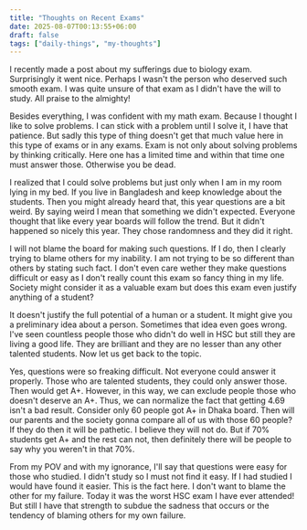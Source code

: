 ```yaml
---
title: "Thoughts on Recent Exams"
date: 2025-08-07T00:13:55+06:00
draft: false
tags: ["daily-things", "my-thoughts"]
---
```


I recently made a post about my sufferings due to biology exam. Surprisingly it went nice. Perhaps I wasn't the person who deserved such smooth exam. I was quite unsure of that exam as I didn't have the will to study. All praise to the almighty!

Besides everything, I was confident with my math exam. Because I thought I like to solve problems. I can stick with a problem until I solve it, I have that patience. But sadly this type of thing doesn't get that much value here in this type of exams or in any exams. Exam is not only about solving problems by thinking critically. Here one has a limited time and within that time one must answer those. Otherwise you be dead.

I realized that I could solve problems but just only when I am in my room lying in my bed. If you live in Bangladesh and keep knowledge about the students. Then you might already heard that, this year questions are a bit weird. By saying weird I mean that something we didn't expected. Everyone thought that like every year boards will follow the trend. But it didn't happened so nicely this year. They chose randomness and they did it right.

I will not blame the board for making such questions. If I do, then I clearly trying to blame others for my inability. I am not trying to be so different than others by stating such fact. I don't even care wether they make questions difficult or easy as I don't really count this exam so fancy thing in my life. Society might consider it as a valuable exam but does this exam even justify anything of a student?

It doesn't justify the full potential of a human or a student. It might give you a preliminary idea about a person. Sometimes that idea even goes wrong. I've seen countless people those who didn't do well in HSC but still they are living a good life. They are brilliant and they are no lesser than any other talented students. Now let us get back to the topic.

Yes, questions were so freaking difficult. Not everyone could answer it properly. Those who are talented students, they could only answer those. Then would get A+. However, in this way, we can exclude people those who doesn't deserve an A+. Thus, we can normalize the fact that getting 4.69 isn't a bad result. Consider only 60 people got A+ in Dhaka board. Then will our parents and the society gonna compare all of us with those 60 people? If they do then it will be pathetic. I believe they will not do. But if 70% students get A+ and the rest can not, then definitely there will be people to say why you weren't in that 70%.

From my POV and with my ignorance, I'll say that questions were easy for those who studied. I didn't study so I must not find it easy. If I had studied I would have found it easier. This is the fact here. I don't want to blame the other for my failure. Today it was the worst HSC exam I have ever attended! But still I have that strength to subdue the sadness that occurs or the tendency of blaming others for my own failure.